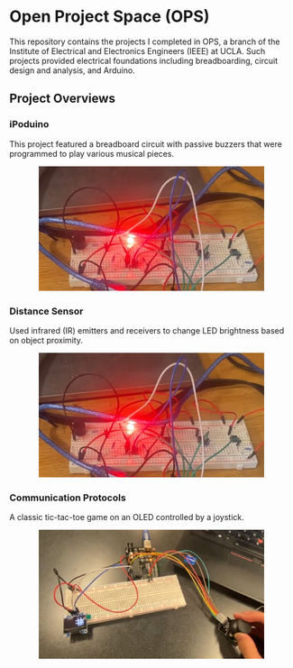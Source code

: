 # Open Project Space (OPS)

This repository contains the projects I completed in OPS, a branch of the Institute of Electrical and Electronics Engineers (IEEE) at UCLA. Such projects provided electrical foundations including breadboarding, circuit design and analysis, and Arduino.

## Project Overviews

### iPoduino

This project featured a breadboard circuit with passive buzzers that were programmed to play various musical pieces.

<p align="center">
  <img src="https://github.com/chen4578/Open-Project-Space-OPS-/blob/ecdce233bbb0ff3a687570c225fd4704addc70f3/assets/Screenshot%202025-09-29%20165255.png?raw=true" width="400">
</p>

### Distance Sensor

Used infrared (IR) emitters and receivers to change LED brightness based on object proximity.

<p align="center">
  <img src="https://github.com/chen4578/Open-Project-Space-OPS-/blob/ecdce233bbb0ff3a687570c225fd4704addc70f3/assets/Screenshot%202025-09-29%20165255.png?raw=true" width="400">
</p>

### Communication Protocols

A classic tic-tac-toe game on an OLED controlled by a joystick.

<p align="center">
  <img src="https://github.com/chen4578/Open-Project-Space-OPS-/blob/5f19d0a88cff6dcbe3946895afc467430ad89059/assets/Screenshot%202025-09-29%20171006.png" width="400">
</p>
